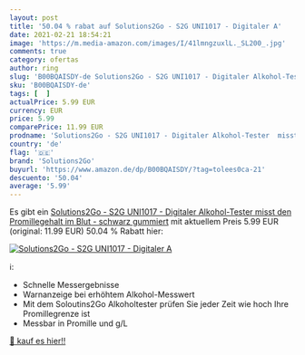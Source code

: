 ```yaml
---
layout: post
title: '50.04 % rabat auf Solutions2Go - S2G UNI1017 - Digitaler A'
date: 2021-02-21 18:54:21
image: 'https://m.media-amazon.com/images/I/41lmngzuxlL._SL200_.jpg'
comments: true
category: ofertas
author: ring
slug: 'B00BQAISDY-de Solutions2Go - S2G UNI1017 - Digitaler Alkohol-Tester...'
sku: 'B00BQAISDY-de'
tags: [  ]
actualPrice: 5.99 EUR
currency: EUR
price: 5.99
comparePrice: 11.99 EUR
prodname: 'Solutions2Go - S2G UNI1017 - Digitaler Alkohol-Tester  misst den Promillegehalt im Blut - schwarz gummiert'
country: 'de'
flag: '🇩🇪'
brand: 'Solutions2Go'
buyurl: 'https://www.amazon.de/dp/B00BQAISDY/?tag=tolees0ca-21'
descuento: '50.04'
average: '5.99'
---
```


Es gibt ein [Solutions2Go - S2G UNI1017 - Digitaler Alkohol-Tester  misst den Promillegehalt im Blut - schwarz gummiert](https://www.amazon.de/dp/B00BQAISDY/?tag=tolees0ca-21) mit aktuellem Preis 5.99 EUR (original: 11.99 EUR) 50.04 % Rabatt hier:

[![Solutions2Go - S2G UNI1017 - Digitaler A](https://m.media-amazon.com/images/I/41lmngzuxlL._SL200_.jpg)](https://www.amazon.de/dp/B00BQAISDY/?tag=tolees0ca-21)

ℹ️:

- Schnelle Messergebnisse
- Warnanzeige bei erhöhtem Alkohol-Messwert
- Mit dem Soloutins2Go Alkoholtester prüfen Sie jeder Zeit wie hoch Ihre Promillegrenze ist
- Messbar in Promille und g/L

[🛒 kauf es hier!!](https://www.amazon.de/dp/B00BQAISDY/?tag=tolees0ca-21)
